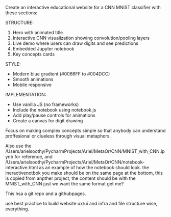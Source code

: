 Create an interactive educational website for a CNN MNIST classifier with these sections:

STRUCTURE:
1. Hero with animated title
2. Interactive CNN visualization showing convolution/pooling layers
3. Live demo where users can draw digits and see predictions
4. Embedded Jupyter notebook
5. Key concepts cards

STYLE:
- Modern blue gradient (#0066FF to #004DCC)
- Smooth animations
- Mobile responsive

IMPLEMENTATION:
- Use vanilla JS (no frameworks)
- Include the notebook using notebook.js
- Add play/pause controls for animations
- Create a canvas for digit drawing

Focus on making complex concepts simple so that anybody can understand proffesional or clueless through visual metaphors.



Also use the /Users/arielsoothy/PycharmProjects/Ariel/MetaOr/CNN/MNIST_with_CNN.ipynb for reference, 
and /Users/arielsoothy/PycharmProjects/Ariel/MetaOr/CNN/notebook-interactive.html as an example of how the notebook should look. the ineractivenotbok you make should be on the same page at the bottom, this is copied from anpther project, the content should be with the MNIST_with_CNN just we want the same format get me?

This hsa a git repo and a githubpages.

use best practice to build website ux/ui and infra and file structure wise, everything.

